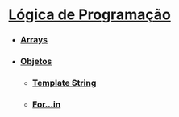 

# [Lógica de Programação](../menu_logica-programacao.md)

- ### [Arrays](arrays.md)

- ### [Objetos](objetos.md)
    - ### [Template String](template-string.md)

    - ### [For...in](for-in.md)